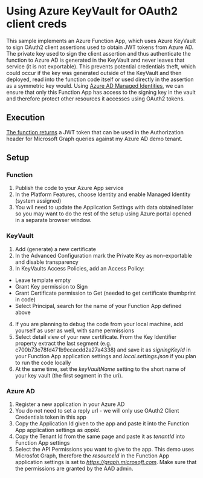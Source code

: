 # Using Azure KeyVault for OAuth2 client creds
This sample implements an Azure Function App, which uses Azure KeyVault to sign OAuth2 client assertions used to obtain JWT tokens
from Azure AD. The private key used to sign the client assertion and thus authenticate the function to Azure AD is generated
in the KeyVault and never leaves that service (it is not exportable). This prevents potential credentials theft, which could occur
if the key was generated outside of the KeyVault and then deployed, read into the function code itself or used directly in the
assertion as a symmetric key would.
Using [Azure AD Managed Identities](https://docs.microsoft.com/en-us/azure/active-directory/managed-identities-azure-resources/overview), we
can ensure that only this Function App has access to the signing key in the vault and therefore protect other resources it
accesses using OAuth2 tokens.
## Execution
[The function returns](https://mrkeyvaultdemo.azurewebsites.net/api/GetAADData) a JWT token that can be used 
in the Authorization header for Microsoft Graph queries against my Azure AD demo tenant.
## Setup
### Function
1. Publish the code to your Azure App service
2. In the Platform Features, choose Identity and enable Managed Identity (system assigned)
3. You wil need to update the Application Settings with data obtained later so you may want to do the rest of the
setup using Azure portal opened in a separate browser window.
### KeyVault
1. Add (generate) a new certificate
2. In the Advanced Configuration mark the Private Key as non-exportable and disable transparency
3. In KeyVaults Access Policies, add an Access Policy:
* Leave template empty
* Grant Key permission to Sign
* Grant Certificate permission to Get (needed to get certificate thumbprint in code)
* Select Principal, search for the name of your Function App defined above
4. If you are planning to debug the code from your local machine, add yourself as user as well, with same permissions
5. Select detail view of your new certificate. From the Key Identifier property extract the last segment (e.g. c700b73e78fd471b9ecacdd2a27a4338)
and save it as *signingKeyId* in your Function App application settings and *local.settings.json* if you plan to run the code locally
6. At the same time, set the *keyVaultName* setting to the short name of your key vault (the first segment in the uri).
### Azure AD
1. Register a new application in your Azure AD
2. You do not need to set a reply url - we will only use OAuth2 Client Credentials token in this app
3. Copy the Application Id given to the app and paste it into the Function App application settings as *appId*.
4. Copy the Tenant Id from the same page and paste it as *tenantId* into Function App settings
5. Select the API Permissions you want to give to the app. This demo uses Microsfot Graph, therefore the *resourceId* in the Function App
application settings is set to *https://graph.microsoft.com*. Make sure that the permissions are granted by the AAD admin.

